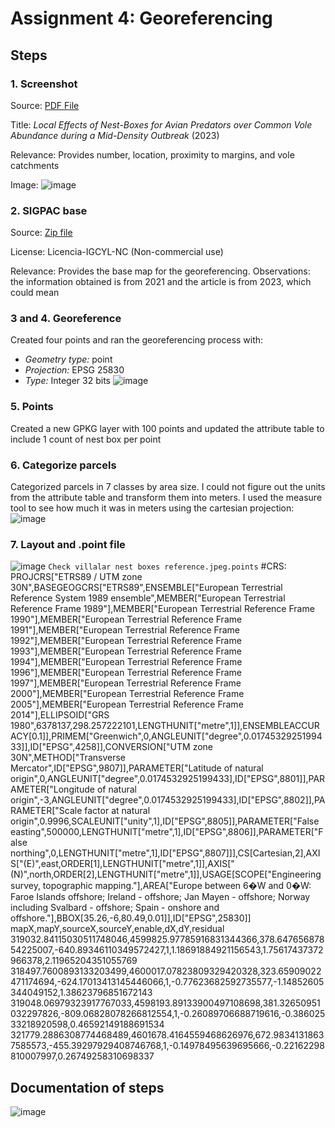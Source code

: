 # Assignment 4: Georeferencing 

## Steps 
### 1. Screenshot 
Source: [PDF File](https://digital.csic.es/bitstream/10261/353571/1/localoutbreak.pdf) 

Title: _Local Effects of Nest-Boxes for Avian Predators over Common Vole Abundance during a Mid-Density Outbreak_ (2023)

Relevance: Provides number, location, proximity to margins, and vole catchments

Image: ![image](https://github.com/user-attachments/assets/7c5c64fb-9fd0-480b-9407-86a0fed1b057)

### 2. SIGPAC base
Source: [Zip file](https://ftp.itacyl.es/cartografia/05_SIGPAC/2021_ETRS89/Parcelario_SIGPAC_CyL_Municipios/47_Valladolid/) 

License: Licencia-IGCYL-NC (Non-commercial use) 

Relevance: Provides the base map for the georeferencing. Observations: the information obtained is from 2021 and the article is from 2023, which could mean 

### 3 and 4. Georeference 
Created four points and ran the georeferencing process with: 
- *Geometry type:* point
- *Projection:* EPSG 25830
- *Type:* Integer 32 bits
![image](https://github.com/user-attachments/assets/77a96e95-206f-43e1-acf2-ff947456fac3)

### 5. Points 
Created a new GPKG layer with 100 points and updated the attribute table to include 1 count of nest box per point
### 6. Categorize parcels
Categorized parcels in 7 classes by area size. I could not figure out the units from the attribute table and transform them into meters. I used the measure tool to see how much it was in meters using the cartesian projection: 
![image](https://github.com/user-attachments/assets/061a514f-d0d8-452e-9db1-be4da53255f5)

### 7. Layout and .point file
![image](https://github.com/user-attachments/assets/16fd53bd-73a3-4bc7-b6b4-8d2dd150d3b9)
```Check villalar nest boxes reference.jpeg.points``` 
#CRS: PROJCRS["ETRS89 / UTM zone 30N",BASEGEOGCRS["ETRS89",ENSEMBLE["European Terrestrial Reference System 1989 ensemble",MEMBER["European Terrestrial Reference Frame 1989"],MEMBER["European Terrestrial Reference Frame 1990"],MEMBER["European Terrestrial Reference Frame 1991"],MEMBER["European Terrestrial Reference Frame 1992"],MEMBER["European Terrestrial Reference Frame 1993"],MEMBER["European Terrestrial Reference Frame 1994"],MEMBER["European Terrestrial Reference Frame 1996"],MEMBER["European Terrestrial Reference Frame 1997"],MEMBER["European Terrestrial Reference Frame 2000"],MEMBER["European Terrestrial Reference Frame 2005"],MEMBER["European Terrestrial Reference Frame 2014"],ELLIPSOID["GRS 1980",6378137,298.257222101,LENGTHUNIT["metre",1]],ENSEMBLEACCURACY[0.1]],PRIMEM["Greenwich",0,ANGLEUNIT["degree",0.0174532925199433]],ID["EPSG",4258]],CONVERSION["UTM zone 30N",METHOD["Transverse Mercator",ID["EPSG",9807]],PARAMETER["Latitude of natural origin",0,ANGLEUNIT["degree",0.0174532925199433],ID["EPSG",8801]],PARAMETER["Longitude of natural origin",-3,ANGLEUNIT["degree",0.0174532925199433],ID["EPSG",8802]],PARAMETER["Scale factor at natural origin",0.9996,SCALEUNIT["unity",1],ID["EPSG",8805]],PARAMETER["False easting",500000,LENGTHUNIT["metre",1],ID["EPSG",8806]],PARAMETER["False northing",0,LENGTHUNIT["metre",1],ID["EPSG",8807]]],CS[Cartesian,2],AXIS["(E)",east,ORDER[1],LENGTHUNIT["metre",1]],AXIS["(N)",north,ORDER[2],LENGTHUNIT["metre",1]],USAGE[SCOPE["Engineering survey, topographic mapping."],AREA["Europe between 6�W and 0�W: Faroe Islands offshore; Ireland - offshore; Jan Mayen - offshore; Norway including Svalbard - offshore; Spain - onshore and offshore."],BBOX[35.26,-6,80.49,0.01]],ID["EPSG",25830]]
mapX,mapY,sourceX,sourceY,enable,dX,dY,residual
319032.84115030511748046,4599825.97785916831344366,378.64765687854225007,-640.89346110349572427,1,1.18691884921156543,1.75617437372966378,2.11965204351055769
318497.7600893133203499,4600017.07823809329420328,323.65909022471174694,-624.17013413145446066,1,-0.77623682592735577,-1.14852605344049152,1.38623796851672143
319048.06979323917767033,4598193.89133900497108698,381.32650951032297826,-809.06828078266812554,1,-0.26089706688719616,-0.38602533218920598,0.46592149188691534
321779.2886308774468489,4601678.4164559468626976,672.98341318637585573,-455.39297929408746768,1,-0.14978495639695666,-0.22162298810007997,0.26749258310698337
## Documentation of steps 
![image](https://github.com/user-attachments/assets/9eccce58-acf4-4d79-807c-69dc9974826f)


